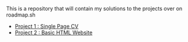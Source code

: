 This is a repository that will contain my solutions to the projects over on roadmap.sh

<ul>
  <li><a href="https://roadmap.sh/projects/single-page-cv">Project 1 : Single Page CV</a></li>
  <li><a href="https://roadmap.sh/projects/basic-html-website">Project 2 : Basic HTML Website</a></li>
</ul>
